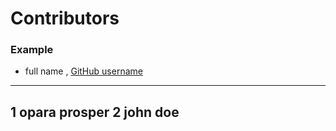 # Contributors

### Example
- full name , [GitHub username](link)

---
1 opara prosper
2 john doe
---